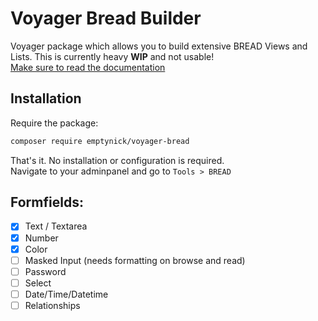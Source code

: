# Voyager Bread Builder

Voyager package which allows you to build extensive BREAD Views and Lists. This is currently heavy **WIP** and not usable!  
[Make sure to read the documentation](https://christoph-schweppe.gitbook.io/voyager-bread)

## Installation

Require the package:
```bash
composer require emptynick/voyager-bread
```
That's it. No installation or configuration is required.  
Navigate to your adminpanel and go to `Tools > BREAD`

## Formfields:

- [X] Text / Textarea
- [X] Number
- [X] Color
- [ ] Masked Input (needs formatting on browse and read)
- [ ] Password
- [ ] Select
- [ ] Date/Time/Datetime
- [ ] Relationships

